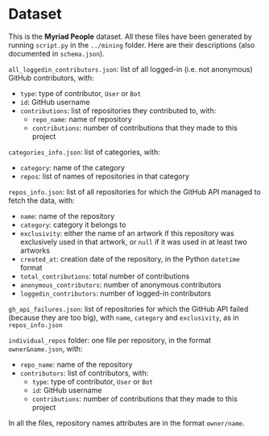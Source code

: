 # Dataset

This is the **Myriad People** dataset. All these files have been generated by running `script.py` in the `../mining` folder. Here are their descriptions (also documented in `schema.json`).

`all_loggedin_contributors.json`: list of all logged-in (i.e. not anonymous) GitHub contributors, with:
- `type`: type of contributor, `User` or `Bot`
- `id`: GitHub username
- `contributions`: list of repositories they contributed to, with:
    - `repo_name`: name of repository
    - `contributions`: number of contributions that they made to this project

`categories_info.json`: list of categories, with:
- `category`: name of the category
- `repos`: list of names of repositories in that category

`repos_info.json`: list of all repositories for which the GitHub API managed to fetch the data, with:
- `name`: name of the repository
- `category`:  category it belongs to
- `exclusivity`: either the name of an artwork if this repository was exclusively used in that artwork, or `null` if it was used in at least two artworks
- `created_at`: creation date of the repository, in the Python `datetime` format
- `total_contributions`: total number of contributions
- `anonymous_contributors`: number of anonymous contributors
- `loggedin_contributors`: number of logged-in contributors

`gh_api_failures.json`: list of repositories for which the GitHub API failed (because they are too big), with `name`, `category` and `exclusivity`, as in `repos_info.json`

`individual_repos` folder: one file per repository, in the format `owner&name.json`, with:
- `repo_name`: name of the repository
- `contributors`: list of contributors, with:
    - `type`: type of contributor, `User` or `Bot`
    - `id`: GitHub username
    - `contributions`: number of contributions that they made to this project

In all the files, repository names attributes are in the format `owner/name`.
